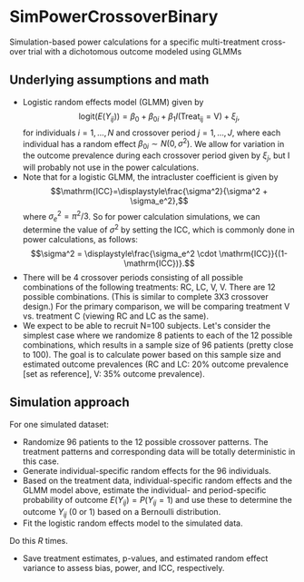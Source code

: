 # SimPowerCrossoverBinary
Simulation-based power calculations for a specific multi-treatment cross-over trial with a dichotomous outcome modeled using GLMMs

<!-- ABOUT THE PROJECT -->
## Underlying assumptions and math

* Logistic random effects model (GLMM) given by $$\mathrm{logit}(E(Y_{ij})) = \beta_0 + \beta_{0i} + \beta_1 I(\mathrm{Treat_{ij}=V}) + \xi_{j},$$ for individuals $i=1,\dots,N$ and crossover period $j=1,\dots,J$, where each individual has a random effect $\beta_{0i} \sim N(0,\sigma^2)$. We allow for variation in the outcome prevalence during each crossover period given by $\xi_{j}$, but I will probably not use in the power calculations. 
* Note that for a logistic GLMM, the intracluster coefficient is given by $$\mathrm{ICC}=\displaystyle\frac{\sigma^2}{\sigma^2 + \sigma_e^2},$$ where $\sigma_e^2 = \pi^2/3$. So for power calculation simulations, we can determine the value of $\sigma^2$ by setting the ICC, which is commonly done in power calculations, as follows: $$\sigma^2 = \displaystyle\frac{\sigma_e^2 \cdot \mathrm{ICC}}{(1-\mathrm{ICC})}.$$
* There will be 4 crossover periods consisting of all possible combinations of the following treatments: RC, LC, V, V. There are 12 possible combinations. (This is similar to complete 3X3 crossover design.) For the primary comparison, we will be comparing treatment V vs. treatment C (viewing RC and LC as the same).
* We expect to be able to recruit N=100 subjects. Let's consider the simplest case where we randomize 8 patients to each of the 12 possible combinations, which results in a sample size of 96 patients (pretty close to 100). The goal is to calculate power based on this sample size and estimated outcome prevalences (RC and LC: 20% outcome prevalence [set as reference], V: 35% outcome prevalence).

<!-- SIMULATION APPROACH -->
## Simulation approach

For one simulated dataset:
* Randomize 96 patients to the 12 possible crossover patterns. The treatment patterns and corresponding data will be totally deterministic in this case.
* Generate individual-specific random effects for the 96 individuals.
* Based on the treatment data, individual-specific random effects and the GLMM model above, estimate the individual- and period-specific probability of outcome $E(Y_{ij})=P(Y_{ij}=1)$ and use these to determine the outcome $Y_{ij}$ (0 or 1) based on a Bernoulli distribution.
* Fit the logistic random effects model to the simulated data.

Do this $R$ times. 
* Save treatment estimates, p-values, and estimated random effect variance to assess bias, power, and ICC, respectively. 
